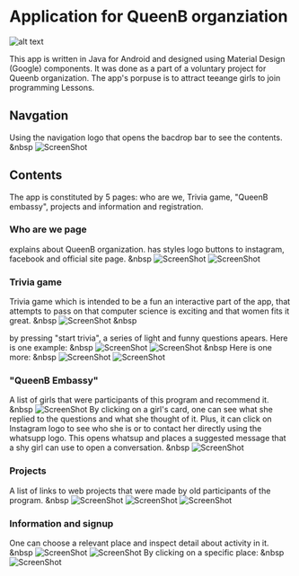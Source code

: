 # Application for QueenB organziation

![alt text](https://github.com/nevosmic/App-QueenB/blob/master/app/src/main/res/drawable-v24/trivia_q9_queenb.png "Logo Title Text 1")

This app is written in Java for Android and designed using Material Design (Google) components. It was done as a part of a voluntary project for Queenb organization. The app's porpuse is to attract teeange girls to join programming Lessons.

## Navgation

Using the navigation logo that opens the bacdrop bar to see the contents.
&nbsp
![ScreenShot](Snapshots/backdrop.jpg "backdrop")

## Contents

The app is constituted by 5 pages: who are we, Trivia game, "QueenB embassy", projects and information and registration.

### Who are we page

explains about QueenB organization. has styles logo buttons to instagram, facebook and official site page.
&nbsp
![ScreenShot](Snapshots/who_are_we1.jpg "Who are we 1")
![ScreenShot](Snapshots/who_are_we2.jpg "Who are we 2")

### Trivia game

Trivia game which is intended to be a fun an interactive part of the app, that attempts to pass on that computer science is exciting and that women fits it great.
&nbsp
![ScreenShot](Snapshots/trivia_front.jpg "trivia front")
&nbsp

by pressing "start trivia", a series of light and funny questions apears. Here is one example:
&nbsp
![ScreenShot](Snapshots/trivia_q1.jpg "trivia q1")
![ScreenShot](Snapshots/trivia_a1.jpg "trivia a1")
&nbsp
Here is one more:
&nbsp
![ScreenShot](Snapshots/trivia_q3.jpg "trivia q2")
![ScreenShot](Snapshots/trivia_a3.jpg "trivia a2")

### "QueenB Embassy"

A list of girls that were participants of this program and recommend it.
&nbsp
![ScreenShot](Snapshots/queenb_embassy.jpg "queenb_embassy")
By clicking on a girl's card, one can see what she replied to the questions and what she thought of it. Plus, it can click on Instagram logo to see who she is or to contact her directly using the whatsupp logo. This opens whatsup and places a suggested message that a shy girl can use to open a conversation.
&nbsp
![ScreenShot](Snapshots/embassador.jpg "embassador")

### Projects

A list of links to web projects that were made by old participants of the program.
&nbsp
![ScreenShot](Snapshots/projects1.jpg "projects1")
![ScreenShot](Snapshots/projects2.jpg "projects2")
![ScreenShot](Snapshots/projects3.jpg "projects3")

### Information and signup

One can choose a relevant place and inspect detail about activity in it.
&nbsp
![ScreenShot](Snapshots/info1.jpg "info1")
![ScreenShot](Snapshots/info2.jpg "info2")
By clicking on a specific place:
&nbsp
![ScreenShot](Snapshots/info3.jpg "info3")
